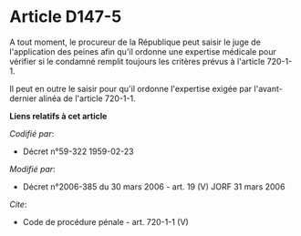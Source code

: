 # Article D147-5

A tout moment, le procureur de la République peut saisir le juge de l'application des peines afin qu'il ordonne une expertise
médicale pour vérifier si le condamné remplit toujours les critères prévus à l'article 720-1-1. 

Il peut en outre le saisir pour qu'il ordonne l'expertise exigée par l'avant-dernier alinéa de l'article 720-1-1.

**Liens relatifs à cet article**

_Codifié par_:

  - Décret n°59-322 1959-02-23

_Modifié par_:

  - Décret n°2006-385 du 30 mars 2006 - art. 19 (V) JORF 31 mars 2006

_Cite_:

  - Code de procédure pénale - art. 720-1-1 (V)
